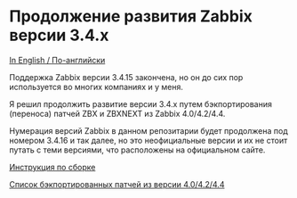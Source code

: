 # Продолжение развития Zabbix версии 3.4.x

[In English / По-английски](README.md)

Поддержка Zabbix версии 3.4.15 закончена, но он до сих пор используется во многих компаниях и у меня.<br>

Я решил продолжить развитие версии 3.4.x путем бэкпортирования (переноса) патчей ZBX и ZBXNEXT из Zabbix 4.0/4.2/4.4.<br>

Нумерация версий Zabbix в данном репозитарии будет продолжена под номером 3.4.16 и так далее, но это неофициальные версии и их не стоит путать с теми версиями, что расположены на официальном сайте.<br>

[Инструкция по сборке](BUILD.ru.md)

[Список бэкпортированных патчей из версии 4.0/4.2/4.4](PATCHLIST.ru.md)
